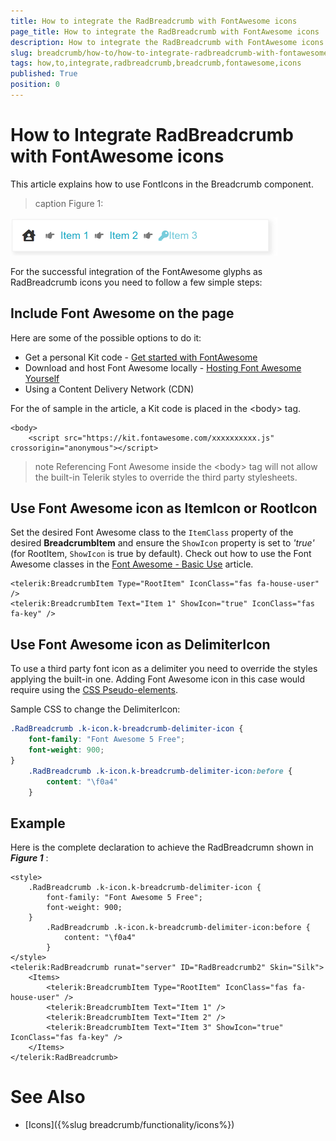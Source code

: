 ```yaml
---
title: How to integrate the RadBreadcrumb with FontAwesome icons
page_title: How to integrate the RadBreadcrumb with FontAwesome icons | RadBreadcrumb for ASP.NET AJAX Documentation
description: How to integrate the RadBreadcrumb with FontAwesome icons
slug: breadcrumb/how-to/how-to-integrate-radbreadcrumb-with-fontawesome-icons
tags: how,to,integrate,radbreadcrumb,breadcrumb,fontawesome,icons
published: True
position: 0
---
```


# How to Integrate RadBreadcrumb with FontAwesome icons

This article explains how to use FontIcons in the Breadcrumb component.

>caption Figure 1:

![Font Awesome Sample](../images/breadcrumb-howto-fontawesome-sample.png)

For the successful integration of the FontAwesome glyphs as RadBreadcrumb icons you need to follow a few simple steps:

## Include Font Awesome on the page

Here are some of the possible options to do it:

- Get a personal Kit code - [Get started with FontAwesome](https://fontawesome.com/start)
- Download and host Font Awesome locally - [Hosting Font Awesome Yourself](https://fontawesome.com/how-to-use/on-the-web/setup/hosting-font-awesome-yourself)
- Using a Content Delivery Network (CDN)

For the of sample in the article, a Kit code is placed in the \<body> tag. 

````
<body>
    <script src="https://kit.fontawesome.com/xxxxxxxxxx.js" crossorigin="anonymous"></script>
````

>note Referencing Font Awesome inside the \<body> tag will not allow the built-in Telerik styles to override the third party stylesheets.

## Use Font Awesome icon as ItemIcon or RootIcon

Set the desired Font Awesome class to the `ItemClass` property of the desired **BreadcrumbItem** and ensure the `ShowIcon` property is set to *'true'* (for RootItem, `ShowIcon` is true by default). Check out how to use the Font Awesome classes in the [Font Awesome - Basic Use]("https://fontawesome.com/how-to-use/on-the-web/referencing-icons/basic-use") article.

````ASPX
<telerik:BreadcrumbItem Type="RootItem" IconClass="fas fa-house-user" />
<telerik:BreadcrumbItem Text="Item 1" ShowIcon="true" IconClass="fas fa-key" />
````

## Use Font Awesome icon as DelimiterIcon

To use a third party font icon as a delimiter you need to override the styles applying the built-in one. Adding Font Awesome icon in this case would require using the [CSS Pseudo-elements]("https://fontawesome.com/how-to-use/on-the-web/advanced/css-pseudo-elements").

Sample CSS to change the DelimiterIcon:

````CSS
.RadBreadcrumb .k-icon.k-breadcrumb-delimiter-icon {
    font-family: "Font Awesome 5 Free";
    font-weight: 900;
}
    .RadBreadcrumb .k-icon.k-breadcrumb-delimiter-icon:before {
        content: "\f0a4"
    }
````

## Example

Here is the complete declaration to achieve the RadBreadcrumn shown in ***Figure 1*** :

````ASPX
<style>
    .RadBreadcrumb .k-icon.k-breadcrumb-delimiter-icon {
        font-family: "Font Awesome 5 Free";
        font-weight: 900;
    }
        .RadBreadcrumb .k-icon.k-breadcrumb-delimiter-icon:before {
            content: "\f0a4"
        }
</style>
<telerik:RadBreadcrumb runat="server" ID="RadBreadcrumb2" Skin="Silk">
    <Items>
        <telerik:BreadcrumbItem Type="RootItem" IconClass="fas fa-house-user" />
        <telerik:BreadcrumbItem Text="Item 1" />
        <telerik:BreadcrumbItem Text="Item 2" />
        <telerik:BreadcrumbItem Text="Item 3" ShowIcon="true" IconClass="fas fa-key" />
    </Items>
</telerik:RadBreadcrumb>
````

 
# See Also

 * [Icons]({%slug breadcrumb/functionality/icons%})


